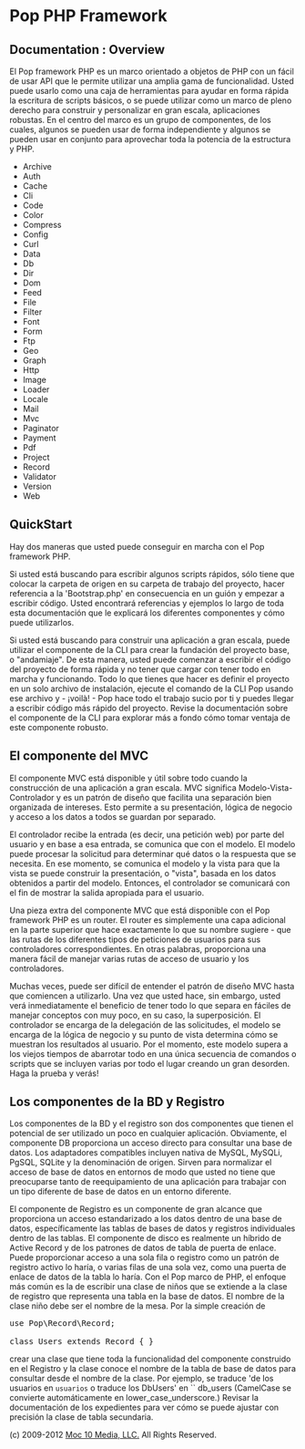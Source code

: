 Pop PHP Framework
=================

Documentation : Overview
------------------------

El Pop framework PHP es un marco orientado a objetos de PHP con un fácil de usar API que le permite utilizar una amplia gama de funcionalidad. Usted puede usarlo como una caja de herramientas para ayudar en forma rápida la escritura de scripts básicos, o se puede utilizar como un marco de pleno derecho para construir y personalizar en gran escala, aplicaciones robustas. En el centro del marco es un grupo de componentes, de los cuales, algunos se pueden usar de forma independiente y algunos se pueden usar en conjunto para aprovechar toda la potencia de la estructura y PHP.

* Archive
* Auth
* Cache
* Cli
* Code
* Color
* Compress
* Config
* Curl
* Data
* Db
* Dir
* Dom
* Feed
* File
* Filter
* Font
* Form
* Ftp
* Geo
* Graph
* Http
* Image
* Loader
* Locale
* Mail
* Mvc
* Paginator
* Payment
* Pdf
* Project
* Record
* Validator
* Version
* Web

QuickStart
----------

Hay dos maneras que usted puede conseguir en marcha con el Pop framework PHP.

Si usted está buscando para escribir algunos scripts rápidos, sólo tiene que colocar la carpeta de origen en su carpeta de trabajo del proyecto, hacer referencia a la 'Bootstrap.php' en consecuencia en un guión y empezar a escribir código. Usted encontrará referencias y ejemplos lo largo de toda esta documentación que le explicará los diferentes componentes y cómo puede utilizarlos.

Si usted está buscando para construir una aplicación a gran escala, puede utilizar el componente de la CLI para crear la fundación del proyecto base, o "andamiaje". De esta manera, usted puede comenzar a escribir el código del proyecto de forma rápida y no tener que cargar con tener todo en marcha y funcionando. Todo lo que tienes que hacer es definir el proyecto en un solo archivo de instalación, ejecute el comando de la CLI Pop usando ese archivo y - ¡voilà! - Pop hace todo el trabajo sucio por ti y puedes llegar a escribir código más rápido del proyecto. Revise la documentación sobre el componente de la CLI para explorar más a fondo cómo tomar ventaja de este componente robusto.

El componente del MVC
---------------------

El componente MVC está disponible y útil sobre todo cuando la construcción de una aplicación a gran escala. MVC significa Modelo-Vista-Controlador y es un patrón de diseño que facilita una separación bien organizada de intereses. Esto permite a su presentación, lógica de negocio y acceso a los datos a todos se guardan por separado.

El controlador recibe la entrada (es decir, una petición web) por parte del usuario y en base a esa entrada, se comunica que con el modelo. El modelo puede procesar la solicitud para determinar qué datos o la respuesta que se necesita. En ese momento, se comunica el modelo y la vista para que la vista se puede construir la presentación, o "vista", basada en los datos obtenidos a partir del modelo. Entonces, el controlador se comunicará con el fin de mostrar la salida apropiada para el usuario.

Una pieza extra del componente MVC que está disponible con el Pop framework PHP es un router. El router es simplemente una capa adicional en la parte superior que hace exactamente lo que su nombre sugiere - que las rutas de los diferentes tipos de peticiones de usuarios para sus controladores correspondientes. En otras palabras, proporciona una manera fácil de manejar varias rutas de acceso de usuario y los controladores.

Muchas veces, puede ser difícil de entender el patrón de diseño MVC hasta que comiencen a utilizarlo. Una vez que usted hace, sin embargo, usted verá inmediatamente el beneficio de tener todo lo que separa en fáciles de manejar conceptos con muy poco, en su caso, la superposición. El controlador se encarga de la delegación de las solicitudes, el modelo se encarga de la lógica de negocio y su punto de vista determina cómo se muestran los resultados al usuario. Por el momento, este modelo supera a los viejos tiempos de abarrotar todo en una única secuencia de comandos o scripts que se incluyen varias por todo el lugar creando un gran desorden. Haga la prueba y verás!


Los componentes de la BD y Registro
-----------------------------------

Los componentes de la BD y el registro son dos componentes que tienen el potencial de ser utilizado un poco en cualquier aplicación. Obviamente, el componente DB proporciona un acceso directo para consultar una base de datos. Los adaptadores compatibles incluyen nativa de MySQL, MySQLi, PgSQL, SQLite y la denominación de origen. Sirven para normalizar el acceso de base de datos en entornos de modo que usted no tiene que preocuparse tanto de reequipamiento de una aplicación para trabajar con un tipo diferente de base de datos en un entorno diferente.

El componente de Registro es un componente de gran alcance que proporciona un acceso estandarizado a los datos dentro de una base de datos, específicamente las tablas de bases de datos y registros individuales dentro de las tablas. El componente de disco es realmente un híbrido de Active Record y de los patrones de datos de tabla de puerta de enlace. Puede proporcionar acceso a una sola fila o registro como un patrón de registro activo lo haría, o varias filas de una sola vez, como una puerta de enlace de datos de la tabla lo haría. Con el Pop marco de PHP, el enfoque más común es la de escribir una clase de niños que se extiende a la clase de registro que representa una tabla en la base de datos. El nombre de la clase niño debe ser el nombre de la mesa. Por la simple creación de

<pre>
use Pop\Record\Record;

class Users extends Record { }
</pre>

crear una clase que tiene toda la funcionalidad del componente construido en el Registro y la clase conoce el nombre de la tabla de base de datos para consultar desde el nombre de la clase. Por ejemplo, se traduce 'de los usuarios en `usuarios` o traduce los DbUsers' en `` db_users (CamelCase se convierte automáticamente en lower_case_underscore.) Revisar la documentación de los expedientes para ver cómo se puede ajustar con precisión la clase de tabla secundaria.

(c) 2009-2012 [Moc 10 Media, LLC.](http://www.moc10media.com) All Rights Reserved.
